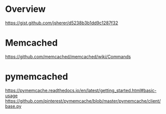 # Overview

https://gist.github.com/jsherer/d5238b3b1dd9c1287f32

# Memcached

https://github.com/memcached/memcached/wiki/Commands

# pymemcached

https://pymemcache.readthedocs.io/en/latest/getting_started.html#basic-usage
https://github.com/pinterest/pymemcache/blob/master/pymemcache/client/base.py
